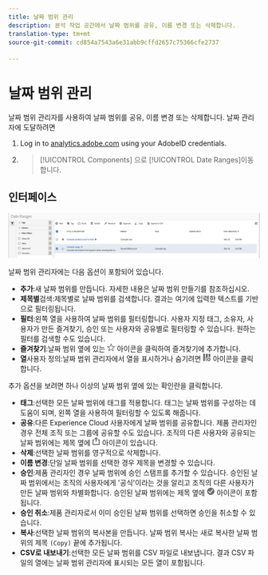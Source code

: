 ```yaml
---
title: 날짜 범위 관리
description: 분석 작업 공간에서 날짜 범위를 공유, 이름 변경 또는 삭제합니다.
translation-type: tm+mt
source-git-commit: cd854a7543a6e31abb9cffd2657c75366cfe2737

---
```



# 날짜 범위 관리

날짜 범위 관리자를 사용하여 날짜 범위를 공유, 이름 변경 또는 삭제합니다. 날짜 관리자에 도달하려면

1. Log in to [analytics.adobe.com](https://analytics.adobe.com) using your AdobeID credentials.
1. > [!UICONTROL Components] 으로 [!UICONTROL Date Ranges]이동합니다.

## 인터페이스

![UI](../assets/date-range-ui.png)

날짜 범위 관리자에는 다음 옵션이 포함되어 있습니다.

* **추가**:새 날짜 범위를 만듭니다. 자세한 내용은 날짜 범위 [](create.md) 만들기를 참조하십시오.
* **제목별**&#x200B;검색:제목별로 날짜 범위를 검색합니다. 결과는 여기에 입력한 텍스트를 기반으로 필터링됩니다.
* **필터**:왼쪽 열을 사용하여 날짜 범위를 필터링합니다. 사용자 지정 태그, 소유자, 사용자가 만든 즐겨찾기, 승인 또는 사용자와 공유별로 필터링할 수 있습니다. 원하는 필터를 검색할 수도 있습니다.
* **즐겨찾기**:날짜 범위 옆에 있는 ![별](../assets/star.png) 아이콘을 클릭하여 즐겨찾기에 추가합니다.
* **열**&#x200B;사용자 정의:날짜 범위 관리자에서 열을 표시하거나 숨기려면 ![열](../assets/columns.png) 아이콘을 클릭합니다.

추가 옵션을 보려면 하나 이상의 날짜 범위 옆에 있는 확인란을 클릭합니다.

* **태그**:선택한 모든 날짜 범위에 태그를 적용합니다. 태그는 날짜 범위를 구성하는 데 도움이 되며, 왼쪽 열을 사용하여 필터링할 수 있도록 해줍니다.
* **공유**:다른 Experience Cloud 사용자에게 날짜 범위를 공유합니다. 제품 관리자인 경우 전체 조직 또는 그룹에 공유할 수도 있습니다. 조직의 다른 사용자와 공유되는 날짜 범위에는 제목 옆에 ![공유](../assets/shared.png) 아이콘이 있습니다.
* **삭제**:선택한 날짜 범위를 영구적으로 삭제합니다.
* **이름 변경**:단일 날짜 범위를 선택한 경우 제목을 변경할 수 있습니다.
* **승인**:제품 관리자인 경우 날짜 범위에 승인 스탬프를 추가할 수 있습니다. 승인된 날짜 범위에서는 조직의 사용자에게 &#39;공식&#39;이라는 것을 알리고 조직의 다른 사용자가 만든 날짜 범위와 차별화합니다. 승인된 날짜 범위에는 제목 옆에 ![승인된](../assets/approved.png) 아이콘이 포함됩니다.
* **승인 취소**:제품 관리자로서 이미 승인된 날짜 범위를 선택하면 승인을 취소할 수 있습니다.
* **복사**:선택한 날짜 범위의 복사본을 만듭니다. 날짜 범위 복사는 새로 복사한 날짜 범위의 제목 `(Copy)` 끝에 추가됩니다.
* **CSV로 내보내기**:선택한 모든 날짜 범위를 CSV 파일로 내보냅니다. 결과 CSV 파일의 열에는 날짜 범위 관리자에 표시되는 모든 열이 포함됩니다.
